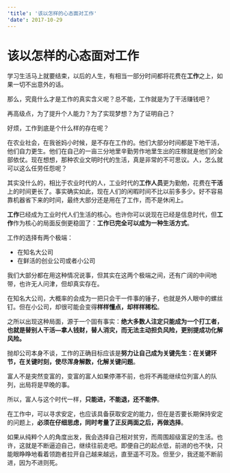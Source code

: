 ```yaml
---
'title': '该以怎样的心态面对工作'
'date': 2017-10-29
---
```

# 该以怎样的心态面对工作

学习生活马上就要结束，以后的人生，有相当一部分时间都将花费在**工作**之上，如果一切不出意外的话。

那么，究竟什么才是工作的真实含义呢？总不能，工作就是为了干活赚钱吧？

再高级点，为了提升个人能力？为了实现梦想？为了证明自己？

好烦，工作到底是个什么样的存在呢？

在农业社会，在我爸妈小时候，是不存在工作的。他们大部分时间都是下地干活，他们自力更生。他们在自己的一亩三分地里辛勤劳作地里生出的庄稼就是他们的全部依仗。现在想想，那种农业文明时代的生活，真是非常的不可思议。人，怎么就可以这么任劳任怨呢？

其实没什么的，相比于农业时代的人，工业时代的**工作人员**更为勤勉，花费在**干活**上的时间更长了。事实确实如此，现在人们的闲暇时间不比以前多多少。好不容易靠机器省下来的时间，最终大部分还是用在了工作，而不是休闲上。

**工作**已经成为工业时代人们生活的核心。也许你可以说现在已经是信息时代，但**工作**作为核心的局面反倒更稳固了：**工作已完全可以成为一种生活方式**。

工作的选择有两个极端：

- 在知名大公司
- 在鲜活的创业公司或者小公司

我们大部分都在用这种情况说事，但其实在这两个极端之间，还有广阔的中间地带，也许无人问津，但却真实存在。

在知名大公司，大概率的会成为一把只会干一件事的锤子，也就是外人眼中的螺丝钉。但在小公司，却很可能会变得**样样懂点，却样样稀松**。

之所以出现这种局面，源于一个固有事实：**绝大多数人注定只能成为一个打工者，也就是替别人干活—拿人钱财，替人消灾，而无法主动担负风险，更别提成功化解风险。**

抛却公司本身不谈，工作的正确目标应该是**努力让自己成为关键先生：在关键环节，在关键时刻，使尽浑身解数，化解关键问题**。

富人不是突然变富的，变富的富人如果停滞不前，也将不再能继续位列富人的队列，出局将是早晚的事。

所以，富人与这个时代一样，**只能进，不能退，还不能停**。

在工作中，可以寻求安定，也应该具备获取安定的能力，但在是否要长期保持安定的问题上，**必须在仔细思虑，同时考量了正反两面之后，再做选择**。

如果从纯粹个人的角度出发，我会选择自己相对贫穷，而周围超级富足的生活。也许，这就是不断逼迫自己，继续往前走吧。即便自己的起点低，前进的也不快，只能眼睁睁地看着领跑者拉开自己越来越远，直至遥不可及。但至少，我还能不断前进，因为不进则死。

